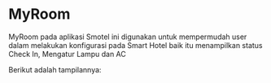 # MyRoom
MyRoom pada aplikasi Smotel ini digunakan untuk mempermudah user dalam melakukan konfigurasi pada Smart Hotel baik itu menampilkan status Check In, Mengatur Lampu dan AC

Berikut adalah tampilannya:

